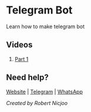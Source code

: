 # Telegram Bot

Learn how to make telegram bot

## Videos

1. [Part 1](https://youtu.be/mDBb4CiN8LQ)


## Need help?

[Website](https://irando.co.id/contact-us) |
[Telegram](https://t.me/cvirandoOfficial) |
[WhatsApp](https://wa.me/message/STFSHHA444VVN1)

_Created by Robert Nicjoo_